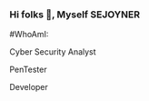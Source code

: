 ### Hi folks 👋, Myself SEJOYNER

#WhoAmI:
<p>Cyber Security Analyst</p>
<p>PenTester</p>
<p>Developer</p>
